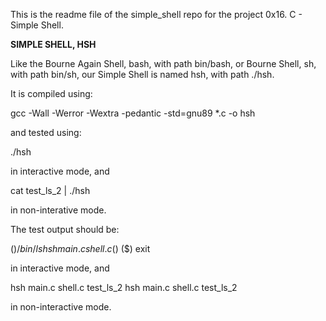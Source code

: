 This is the readme file of the simple\_shell repo for the project 0x16. C - Simple Shell.


**SIMPLE SHELL, HSH**

Like the Bourne Again Shell, bash, with path bin/bash, or
Bourne Shell, sh, with path bin/sh,
our Simple Shell is named hsh, with path ./hsh.

It is compiled using:

gcc -Wall -Werror -Wextra -pedantic -std=gnu89 \*.c -o hsh

and tested using:

./hsh

in interactive mode, and

cat test\_ls\_2 | ./hsh

in non-interative mode.

The test output should be:

($) /bin/ls
hsh main.c shell.c
($)
($) exit

in interactive mode, and

hsh main.c shell.c test\_ls\_2
hsh main.c shell.c test\_ls\_2

in non-interactive mode.
